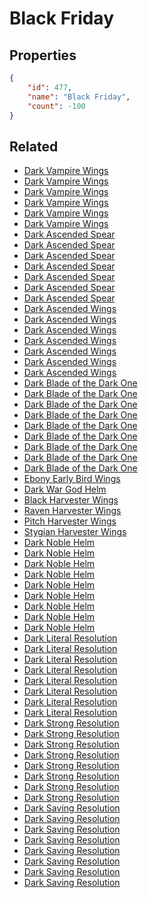 # Black Friday

<no description available>

## Properties

```json
{
    "id": 477,
    "name": "Black Friday",
    "count": -100
}
```

## Related

- [Dark Vampire Wings](../items/15062-dark-vampire-wings.md)
- [Dark Vampire Wings](../items/15063-dark-vampire-wings.md)
- [Dark Vampire Wings](../items/15064-dark-vampire-wings.md)
- [Dark Vampire Wings](../items/15065-dark-vampire-wings.md)
- [Dark Vampire Wings](../items/15066-dark-vampire-wings.md)
- [Dark Vampire Wings](../items/15067-dark-vampire-wings.md)
- [Dark Ascended Spear ](../items/15068-dark-ascended-spear.md)
- [Dark Ascended Spear ](../items/15069-dark-ascended-spear.md)
- [Dark Ascended Spear ](../items/15070-dark-ascended-spear.md)
- [Dark Ascended Spear ](../items/15071-dark-ascended-spear.md)
- [Dark Ascended Spear ](../items/15072-dark-ascended-spear.md)
- [Dark Ascended Spear ](../items/15073-dark-ascended-spear.md)
- [Dark Ascended Spear ](../items/15074-dark-ascended-spear.md)
- [Dark Ascended Wings](../items/15089-dark-ascended-wings.md)
- [Dark Ascended Wings](../items/15090-dark-ascended-wings.md)
- [Dark Ascended Wings](../items/15091-dark-ascended-wings.md)
- [Dark Ascended Wings](../items/15092-dark-ascended-wings.md)
- [Dark Ascended Wings](../items/15093-dark-ascended-wings.md)
- [Dark Ascended Wings](../items/15094-dark-ascended-wings.md)
- [Dark Ascended Wings](../items/15095-dark-ascended-wings.md)
- [Dark Blade of the Dark One](../items/15096-dark-blade-of-the-dark-one.md)
- [Dark Blade of the Dark One](../items/15097-dark-blade-of-the-dark-one.md)
- [Dark Blade of the Dark One](../items/15098-dark-blade-of-the-dark-one.md)
- [Dark Blade of the Dark One](../items/15099-dark-blade-of-the-dark-one.md)
- [Dark Blade of the Dark One](../items/15100-dark-blade-of-the-dark-one.md)
- [Dark Blade of the Dark One](../items/15101-dark-blade-of-the-dark-one.md)
- [Dark Blade of the Dark One](../items/15102-dark-blade-of-the-dark-one.md)
- [Dark Blade of the Dark One](../items/15103-dark-blade-of-the-dark-one.md)
- [Dark Blade of the Dark One](../items/15104-dark-blade-of-the-dark-one.md)
- [Ebony Early Bird Wings](../items/4635-ebony-early-bird-wings.md)
- [Dark War God Helm](../items/4636-dark-war-god-helm.md)
- [Black Harvester Wings](../items/6225-black-harvester-wings.md)
- [Raven Harvester Wings](../items/6226-raven-harvester-wings.md)
- [Pitch Harvester Wings](../items/6227-pitch-harvester-wings.md)
- [Stygian Harvester Wings](../items/6228-stygian-harvester-wings.md)
- [Dark Noble Helm](../items/7699-dark-noble-helm.md)
- [Dark Noble Helm](../items/7700-dark-noble-helm.md)
- [Dark Noble Helm](../items/7701-dark-noble-helm.md)
- [Dark Noble Helm](../items/7702-dark-noble-helm.md)
- [Dark Noble Helm](../items/7703-dark-noble-helm.md)
- [Dark Noble Helm](../items/7704-dark-noble-helm.md)
- [Dark Noble Helm](../items/7705-dark-noble-helm.md)
- [Dark Noble Helm](../items/7706-dark-noble-helm.md)
- [Dark Noble Helm](../items/7707-dark-noble-helm.md)
- [Dark Literal Resolution](../items/15148-dark-literal-resolution.md)
- [Dark Literal Resolution](../items/15149-dark-literal-resolution.md)
- [Dark Literal Resolution](../items/15150-dark-literal-resolution.md)
- [Dark Literal Resolution](../items/15151-dark-literal-resolution.md)
- [Dark Literal Resolution](../items/15152-dark-literal-resolution.md)
- [Dark Literal Resolution](../items/15153-dark-literal-resolution.md)
- [Dark Literal Resolution](../items/15154-dark-literal-resolution.md)
- [Dark Literal Resolution](../items/15155-dark-literal-resolution.md)
- [Dark Strong Resolution](../items/15156-dark-strong-resolution.md)
- [Dark Strong Resolution](../items/15157-dark-strong-resolution.md)
- [Dark Strong Resolution](../items/15158-dark-strong-resolution.md)
- [Dark Strong Resolution](../items/15159-dark-strong-resolution.md)
- [Dark Strong Resolution](../items/15160-dark-strong-resolution.md)
- [Dark Strong Resolution](../items/15161-dark-strong-resolution.md)
- [Dark Strong Resolution](../items/15162-dark-strong-resolution.md)
- [Dark Strong Resolution](../items/15163-dark-strong-resolution.md)
- [Dark Saving Resolution](../items/15164-dark-saving-resolution.md)
- [Dark Saving Resolution](../items/15165-dark-saving-resolution.md)
- [Dark Saving Resolution](../items/15166-dark-saving-resolution.md)
- [Dark Saving Resolution](../items/15167-dark-saving-resolution.md)
- [Dark Saving Resolution](../items/15168-dark-saving-resolution.md)
- [Dark Saving Resolution](../items/15169-dark-saving-resolution.md)
- [Dark Saving Resolution](../items/15170-dark-saving-resolution.md)
- [Dark Saving Resolution](../items/15171-dark-saving-resolution.md)

